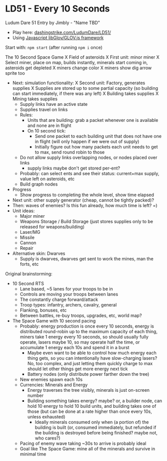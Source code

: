 LD51 - Every 10 Seconds
============================

Ludum Dare 51 Entry by Jimbly - "Name TBD"

* Play here: [dashingstrike.com/LudumDare/LD51/](http://www.dashingstrike.com/LudumDare/LD51/)
* Using [Javascript libGlov/GLOV.js framework](https://github.com/Jimbly/glovjs)

Start with: `npm start` (after running `npm i` once)


The 10 Second Space Game
X Field of asteroids
X First unit: minor miner
X Select miner, place on map, builds instantly, minerals start coming in, asteroids get depleted
  X miners change color
  X miners show dig arrow sprite too
* Next: simulation functionality:
  X Second unit: Factory, generates supplies
    X Supplies are stored up to some partial capacity (so building can start immediately, if there was any left)
  X Building takes supplies
  X Mining takes supplies
  * Supply links have an active state
  * Supplies travel on links
  * Rules:
    * Units that are building: grab a packet whenever one is available and none are in flight
    * On 10 second tick:
      * Send one packet to each building unit that does not have one in flight (will only happen if we were out of supply)
      * Initially figure out how many packets each unit needs to get to max, send round robin to those
  * Do not allow supply links overlapping nodes, or nodes placed over links
    * supply links maybe don't get stored per-ent?
  * Probably: can select ents and see their status: current+max supply, value left on asteroids, etc
  * Build graph nodes
* Progress
  * Show progress to completing the whole level, show time elapsed
* Next unit: other supply generator (cheap, cannot be tightly packed)?
* Then: waves of enemies?  Is this fun already, how much time is left? =)
* Unit ideas:
  * Major miner
  * Weapons Storage / Build Storage (just stores supplies only to be released for weapons/building)
  * Laser/MG
  * Missile
  * Cannon
  * Repair
* Alternative skin: Dwarves
  * Supply is dwarves, dwarves get sent to work the mines, man the forts, etc

Original brainstorming:
* 10 Second RTS
  * Lane based, ~5 lanes for your troops to be in
  * Controls are moving your troops between lanes
  * The constantly charge forward/attack
  * Troop types: infantry, archers, cavalry, general
  * Flanking, bonuses, etc
  * Between battles, re-buy troops, upgrades, etc, world map?
* The Space Game with 10 second pacing
  * Probably: energy production is once every 10 seconds, energy is distributed round-robin up to the maximum capacity of each thing, miners take 1 energy every 10 seconds, so should usually fully operate, lasers maybe 10, so may operate half the time, or accumulate 1 energy each 10s and spend it in a burst
    * Maybe even want to be able to control how much energy each thing gets, so you can intentionally have slow-charging lasers?  No, too complex, and just letting them quickly charge to max should let other things get more energy next tick
    * Battery nodes (only distribute power farther down the tree)
  * New enemies spawn each 10s
  * Currencies: Minerals and Energy
    * Energy traverses the tree visibly, minerals is just on-screen number
    * Building something takes energy? maybe? or, a builder node, can hold 10 energy to hold 10 build units, and building takes one of those (but can be done at a rate higher than once every 10s, unless exhausted)
      * Ideally minerals consumed only when (a portion of) the building is built (or, consumed immediately, but refunded if the building is destroyed before being finished?  maybe not, who cares?)
  * Pacing of enemy wave taking ~30s to arrive is probably ideal
  * Goal like The Space Game: mine all of the minerals and survive in minimal time
